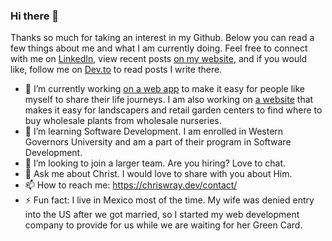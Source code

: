 ### Hi there 👋

Thanks so much for taking an interest in my Github. Below you can read a few things about me and what I am currently doing. Feel free to connect with me on [LinkedIn](https://www.linkedin.com/in/christopher-wray/), view recent posts [on my website](https://chriswray.dev/posts), and if you would like, follow me on [Dev.to](https://dev.to/cwraytech) to read posts I write there.
<!--
**cwray-tech/cwray-tech** is a ✨ _special_ ✨ repository because its `README.md` (this file) appears on your GitHub profile. -->

- 🔭 I’m currently working [on a web app](https://myjourney.page/) to make it easy for people like myself to share their life journeys. I am also working on [a website](https://www.nurserypeople.com) that makes it easy for landscapers and retail garden centers to find where to buy wholesale plants from wholesale nurseries.
- 🌱 I’m learning Software Development. I am enrolled in Western Governors University and am a part of their program in Software Development.
- 👯 I’m looking to join a larger team. Are you hiring? Love to chat.
- 💬 Ask me about Christ. I would love to share with you about Him. 
- 📫 How to reach me: https://chriswray.dev/contact/
- ⚡ Fun fact: I live in Mexico most of the time. My wife was denied entry into the US after we got married, so I started my web development company to provide for us while we are waiting for her Green Card.
